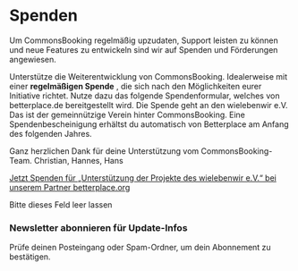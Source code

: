#  Spenden

Um CommonsBooking regelmäßig upzudaten, Support leisten zu können und neue
Features zu entwickeln sind wir auf Spenden und Förderungen angewiesen.

Unterstütze die Weiterentwicklung von CommonsBooking. Idealerweise mit einer
**regelmäßigen Spende** , die sich nach den Möglichkeiten eurer Initiative
richtet.
Nutze dazu das folgende Spendenformular, welches von betterplace.de
bereitgestellt wird. Die Spende geht an den wielebenwir e.V. Das ist der
gemeinnützige Verein hinter CommonsBooking. Eine Spendenbescheinigung erhältst
du automatisch von Betterplace am Anfang des folgenden Jahres.

Ganz herzlichen Dank für deine Unterstützung vom CommonsBooking-Team.
Christian, Hannes, Hans

[Jetzt Spenden für „Unterstützung der Projekte des wielebenwir e.V.“ bei unserem Partner betterplace.org](https://www.betterplace.org/de/donate/platform/projects/26362-unterstuetzung-der-projekte-des-wielebenwir-e-v)

Bitte dieses Feld leer lassen

###  Newsletter abonnieren für Update-Infos

Prüfe deinen Posteingang oder Spam-Ordner, um dein Abonnement zu bestätigen.

